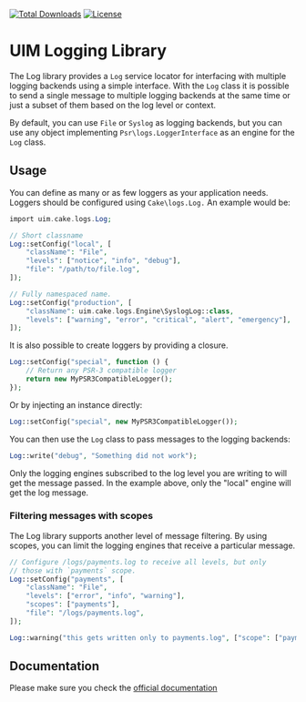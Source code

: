 [![Total Downloads](https://img.shields.io/packagist/dt/cakephp/log.svg?style=flat-square)](https://packagist.org/packages/cakephp/log)
[![License](https://img.shields.io/badge/license-MIT-blue.svg?style=flat-square)](LICENSE.txt)

# UIM Logging Library

The Log library provides a `Log` service locator for interfacing with
multiple logging backends using a simple interface. With the `Log` class it is
possible to send a single message to multiple logging backends at the same time
or just a subset of them based on the log level or context.

By default, you can use `File` or `Syslog` as logging backends, but you can use any
object implementing `Psr\logs.LoggerInterface` as an engine for the `Log` class.

## Usage

You can define as many or as few loggers as your application needs. Loggers
should be configured using `Cake\logs.Log.` An example would be:

```php
import uim.cake.logs.Log;

// Short classname
Log::setConfig("local", [
    "className": "File",
    "levels": ["notice", "info", "debug"],
    "file": "/path/to/file.log",
]);

// Fully namespaced name.
Log::setConfig("production", [
    "className": uim.cake.logs.Engine\SyslogLog::class,
    "levels": ["warning", "error", "critical", "alert", "emergency"],
]);
```

It is also possible to create loggers by providing a closure.

```php
Log::setConfig("special", function () {
	// Return any PSR-3 compatible logger
	return new MyPSR3CompatibleLogger();
});
```

Or by injecting an instance directly:

```php
Log::setConfig("special", new MyPSR3CompatibleLogger());
```

You can then use the `Log` class to pass messages to the logging backends:

```php
Log::write("debug", "Something did not work");
```

Only the logging engines subscribed to the log level you are writing to will
get the message passed. In the example above, only the "local" engine will get
the log message.

### Filtering messages with scopes

The Log library supports another level of message filtering. By using scopes,
you can limit the logging engines that receive a particular message.

```php
// Configure /logs/payments.log to receive all levels, but only
// those with `payments` scope.
Log::setConfig("payments", [
    "className": "File",
    "levels": ["error", "info", "warning"],
    "scopes": ["payments"],
    "file": "/logs/payments.log",
]);

Log::warning("this gets written only to payments.log", ["scope": ["payments"]]);
```

## Documentation

Please make sure you check the [official documentation](https://book.cakephp.org/4/en/core-libraries/logging.html)

